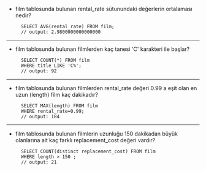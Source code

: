 - film tablosunda bulunan rental_rate sütunundaki değerlerin ortalaması nedir?

        SELECT AVG(rental_rate) FROM film;
        // output: 2.9800000000000000
-------------------
- film tablosunda bulunan filmlerden kaç tanesi 'C' karakteri ile başlar?
       
        SELECT COUNT(*) FROM film 
        WHERE title LIKE 'C%';
        // output: 92
 -------------------
- film tablosunda bulunan filmlerden rental_rate değeri 0.99 a eşit olan en uzun (length) film kaç dakikadır?
        
        SELECT MAX(length) FROM film 
        WHERE rental_rate=0.99;
        // output: 184 
-------------------
- film tablosunda bulunan filmlerin uzunluğu 150 dakikadan büyük olanlarına ait kaç farklı replacement_cost değeri vardır?

        SELECT COUNT(distinct replacement_cost) FROM film
        WHERE length > 150 ;
        // output: 21